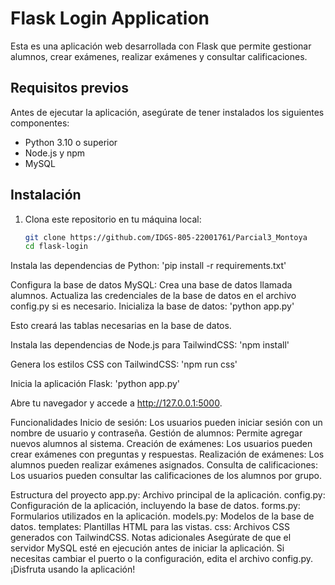 # Flask Login Application

Esta es una aplicación web desarrollada con Flask que permite gestionar alumnos, crear exámenes, realizar exámenes y consultar calificaciones.

## Requisitos previos

Antes de ejecutar la aplicación, asegúrate de tener instalados los siguientes componentes:

- Python 3.10 o superior
- Node.js y npm
- MySQL

## Instalación

1. Clona este repositorio en tu máquina local:

   ```bash
   git clone https://github.com/IDGS-805-22001761/Parcial3_Montoya
   cd flask-login

Instala las dependencias de Python:
'pip install -r requirements.txt'

Configura la base de datos MySQL:
Crea una base de datos llamada alumnos.
Actualiza las credenciales de la base de datos en el archivo config.py si es necesario.
Inicializa la base de datos:
'python app.py'

Esto creará las tablas necesarias en la base de datos.

Instala las dependencias de Node.js para TailwindCSS:
'npm install'

Genera los estilos CSS con TailwindCSS:
'npm run css'

Inicia la aplicación Flask:
'python app.py'

Abre tu navegador y accede a http://127.0.0.1:5000.

Funcionalidades
Inicio de sesión: Los usuarios pueden iniciar sesión con un nombre de usuario y contraseña.
Gestión de alumnos: Permite agregar nuevos alumnos al sistema.
Creación de exámenes: Los usuarios pueden crear exámenes con preguntas y respuestas.
Realización de exámenes: Los alumnos pueden realizar exámenes asignados.
Consulta de calificaciones: Los usuarios pueden consultar las calificaciones de los alumnos por grupo.

Estructura del proyecto
app.py: Archivo principal de la aplicación.
config.py: Configuración de la aplicación, incluyendo la base de datos.
forms.py: Formularios utilizados en la aplicación.
models.py: Modelos de la base de datos.
templates: Plantillas HTML para las vistas.
css: Archivos CSS generados con TailwindCSS.
Notas adicionales
Asegúrate de que el servidor MySQL esté en ejecución antes de iniciar la aplicación.
Si necesitas cambiar el puerto o la configuración, edita el archivo config.py.
¡Disfruta usando la aplicación!